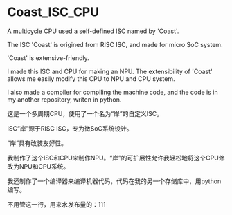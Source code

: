 # Coast_ISC_CPU
A multicycle CPU used a self-defined ISC named by 'Coast'.

The ISC 'Coast' is origined from RISC ISC, and made for micro SoC system.

'Coast' is extensive-friendly.

I made this ISC and CPU for making an NPU. The extensibility of 'Coast' allows me easily modify this CPU to NPU and CPU system.

I also made a compiler for compiling the machine code, and the code is in my another repository, writen in python.


这是一个多周期CPU，使用了一个名为“岸”的自定义ISC。

ISC“岸”源于RISC ISC，专为微SoC系统设计。

“岸”具有改装友好性。

我制作了这个ISC和CPU来制作NPU。“岸”的可扩展性允许我轻松地将这个CPU修改为NPU和CPU系统。

我还制作了一个编译器来编译机器代码，代码在我的另一个存储库中，用python编写。

不用管这一行，用来水发布量的：111

